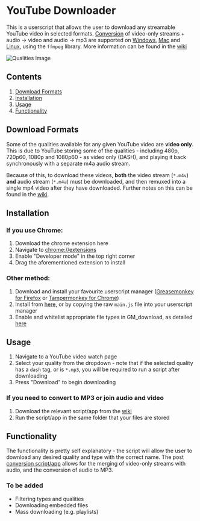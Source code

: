 # YouTube Downloader
This is a userscript that allows the user to download any streamable YouTube video in selected formats. [Conversion](https://github.com/Domination9987/YouTube-Downloader/wiki/2.-Conversion) of video-only streams + audio -> video and audio -> mp3 are supported on [Windows](https://github.com/Domination9987/YouTube-Downloader/wiki/2.-Conversion#windows), [Mac](https://github.com/Domination9987/YouTube-Downloader/wiki/2.-Conversion#mac) and [Linux](https://github.com/Domination9987/YouTube-Downloader/wiki/2.-Conversion#linux), using the `ffmpeg` library. More information can be found in the [wiki](https://github.com/Domination9987/YouTube-Downloader/wiki/)

![Qualities Image](https://raw.githubusercontent.com/Domination9987/YouTube-Downloader/master/screenshots/qualities.png)

## Contents
1. [Download Formats](#download-formats)
2. [Installation](#installation)
3. [Usage](#usage)
4. [Functionality](#functionality)

## Download Formats
Some of the qualities available for any given YouTube video are **video only**. This is due to YouTube storing some of the qualities - including 480p, 720p60, 1080p and 1080p60 - as video only (DASH), and playing it back synchronously with a separate m4a audio stream.

Because of this, to download these videos, **both** the video stream (`*.m4v`) **and** audio stream (`*.m4a`) must be downloaded, and then remuxed into a single mp4 video after they have downloaded. Further notes on this can be found in the [wiki](https://github.com/Domination9987/YouTube-Downloader/wiki/2.-Conversion/).
## Installation
### If you use Chrome:
1. Download the chrome extension here
2. Navigate to <a href="chrome://extensions/">chrome://extensions</a>
3. Enable "Developer mode" in the top right corner
4. Drag the aforementioned extension to install

### Other method:
1. Download and install your favourite userscript manager ([Greasemonkey for Firefox](https://addons.mozilla.org/en-US/firefox/addon/greasemonkey/) or [Tampermonkey for Chrome](https://chrome.google.com/webstore/detail/tampermonkey/dhdgffkkebhmkfjojejmpbldmpobfkfo?hl=en))
2. Install from [here](https://greasyfork.org/en/scripts/13851-youtube-downloader/), or by copying the raw `main.js` file into your userscript manager
3. Enable and whitelist appropriate file types in GM_download, as detailed [here](https://github.com/Domination9987/YouTube-Downloader/wiki/3.-GM_Download)

## Usage
1. Navigate to a YouTube video watch page
2. Select your quality from the dropdown - note that if the selected quality has a `dash` tag, or is `*.mp3`, you will be required to run a script after downloading
3. Press "Download" to begin downloading

### If you need to convert to MP3 or join audio and video
1. Download the relevant script/app from the [wiki](https://github.com/Domination9987/YouTube-Downloader/wiki/2.-Conversion)
2. Run the script/app in the same folder that your files are stored

## Functionality
The functionality is pretty self explanatory - the script will allow the user to download any desired quality and type with the correct name. The post [conversion script/app](https://github.com/Domination9987/YouTube-Downloader/wiki/2.-Conversion) allows for the merging of video-only streams with audio, and the conversion of audio to MP3.

### To be added
+ Filtering types and qualities
+ Downloading embedded files
+ Mass downloading (e.g. playlists)